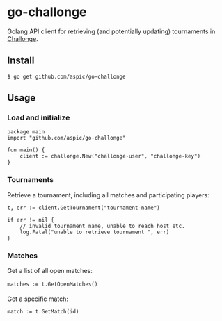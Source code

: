 # go-challonge

Golang API client for retrieving (and potentially updating) tournaments in  [Challonge](http://challonge.com/).

## Install

    $ go get github.com/aspic/go-challonge

## Usage

### Load and initialize

    package main
    import "github.com/aspic/go-challonge"
    
    fun main() {
        client := challonge.New("challonge-user", "challonge-key")
    }


### Tournaments

Retrieve a tournament, including all matches and participating players:

    t, err := client.GetTournament("tournament-name")
    
    if err != nil {
        // invalid tournament name, unable to reach host etc.
        log.Fatal("unable to retrieve tournament ", err)
    }
    
### Matches

Get a list of all open matches:

    matches := t.GetOpenMatches()
    
Get a specific match:

    match := t.GetMatch(id)
